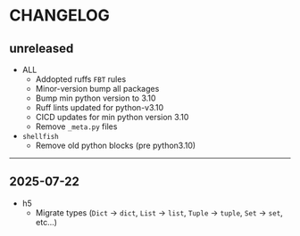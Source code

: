 # CHANGELOG

## unreleased

- ALL
  - Addopted ruffs `FBT` rules
  - Minor-version bump all packages
  - Bump min python version to 3.10
  - Ruff lints updated for python-v3.10
  - CICD updates for min python version 3.10
  - Remove `_meta.py` files
- `shellfish`
  - Remove old python blocks (pre python3.10)


---

## 2025-07-22

- h5
  - Migrate types (`Dict` -> `dict`, `List` -> `list`, `Tuple` -> `tuple`, `Set`
    -> `set`, etc...)
